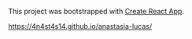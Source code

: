 This project was bootstrapped with [Create React App](https://github.com/facebookincubator/create-react-app).

https://4n4st4s14.github.io/anastasia-lucas/




